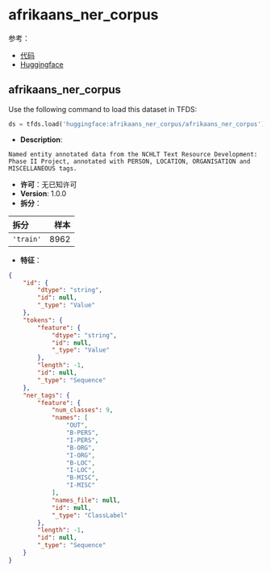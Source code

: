 # afrikaans_ner_corpus

参考：

- [代码](https://github.com/huggingface/datasets/blob/master/datasets/afrikaans_ner_corpus)
- [Huggingface](https://huggingface.co/datasets/afrikaans_ner_corpus)

## afrikaans_ner_corpus

Use the following command to load this dataset in TFDS:

```python
ds = tfds.load('huggingface:afrikaans_ner_corpus/afrikaans_ner_corpus')
```

- **Description**:

```
Named entity annotated data from the NCHLT Text Resource Development: Phase II Project, annotated with PERSON, LOCATION, ORGANISATION and MISCELLANEOUS tags.
```

- **许可**：无已知许可
- **Version**: 1.0.0
- **拆分**：

拆分 | 样本
:-- | --:
`'train'` | 8962

- **特征**：

```json
{
    "id": {
        "dtype": "string",
        "id": null,
        "_type": "Value"
    },
    "tokens": {
        "feature": {
            "dtype": "string",
            "id": null,
            "_type": "Value"
        },
        "length": -1,
        "id": null,
        "_type": "Sequence"
    },
    "ner_tags": {
        "feature": {
            "num_classes": 9,
            "names": [
                "OUT",
                "B-PERS",
                "I-PERS",
                "B-ORG",
                "I-ORG",
                "B-LOC",
                "I-LOC",
                "B-MISC",
                "I-MISC"
            ],
            "names_file": null,
            "id": null,
            "_type": "ClassLabel"
        },
        "length": -1,
        "id": null,
        "_type": "Sequence"
    }
}
```
